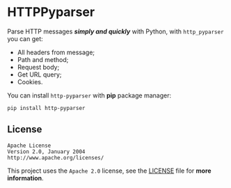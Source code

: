# HTTPPyparser

Parse HTTP messages ***simply and quickly*** with Python, with `http_pyparser` you can get:

- All headers from message;
- Path and method;
- Request body;
- Get URL query;
- Cookies.

You can install `http-pyparser` with **pip** package manager:

```
pip install http-pyparser
```

## License

```
Apache License
Version 2.0, January 2004
http://www.apache.org/licenses/
```

This project uses the `Apache 2.0` license, see the [LICENSE](https://github.com/jaedsonpys/http-pyparser/blob/main/LICENSE) file for **more information**.